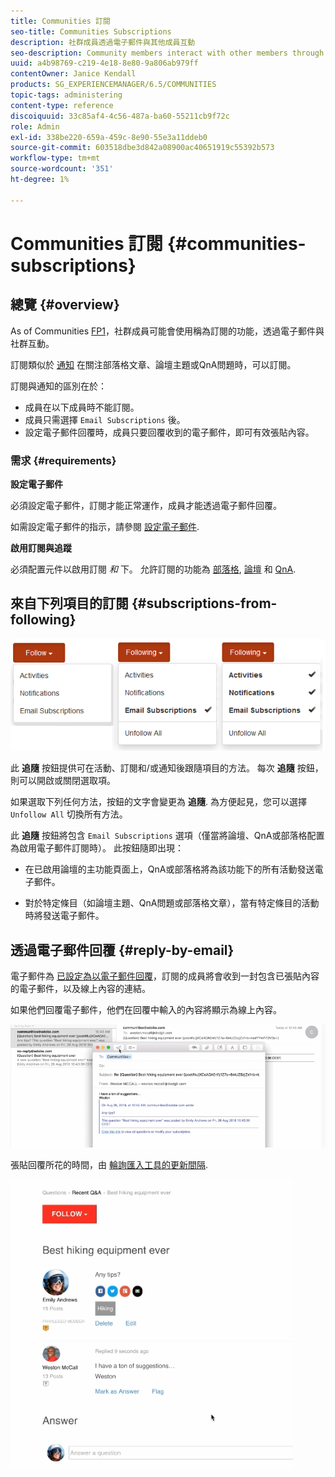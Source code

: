```yaml
---
title: Communities 訂閱
seo-title: Communities Subscriptions
description: 社群成員透過電子郵件與其他成員互動
seo-description: Community members interact with other members through email
uuid: a4b98769-c219-4e18-8e80-9a806ab979ff
contentOwner: Janice Kendall
products: SG_EXPERIENCEMANAGER/6.5/COMMUNITIES
topic-tags: administering
content-type: reference
discoiquuid: 33c85af4-4c56-487a-ba60-55211cb9f72c
role: Admin
exl-id: 338be220-659a-459c-8e90-55e3a11ddeb0
source-git-commit: 603518dbe3d842a08900ac40651919c55392b573
workflow-type: tm+mt
source-wordcount: '351'
ht-degree: 1%

---
```


# Communities 訂閱 {#communities-subscriptions}

## 總覽 {#overview}

As of Communities [FP1](deploy-communities.md#latestfeaturepack)，社群成員可能會使用稱為訂閱的功能，透過電子郵件與社群互動。

訂閱類似於 [通知](notifications.md) 在關注部落格文章、論壇主題或QnA問題時，可以訂閱。

訂閱與通知的區別在於：

* 成員在以下成員時不能訂閱。
* 成員只需選擇 `Email Subscriptions` 後。
* 設定電子郵件回覆時，成員只要回覆收到的電子郵件，即可有效張貼內容。

### 需求 {#requirements}

**設定電子郵件**

必須設定電子郵件，訂閱才能正常運作，成員才能透過電子郵件回覆。

如需設定電子郵件的指示，請參閱 [設定電子郵件](email.md).

**啟用訂閱與追蹤**

必須配置元件以啟用訂閱 *和* 下。 允許訂閱的功能為 [部落格](blog-feature.md), [論壇](forum.md) 和 [QnA](working-with-qna.md).

## 來自下列項目的訂閱 {#subscriptions-from-following}

![subscription-following](assets/subscription-following.png)

此 **追隨** 按鈕提供可在活動、訂閱和/或通知後跟隨項目的方法。 每次 **追隨** 按鈕，則可以開啟或關閉選取項。

如果選取下列任何方法，按鈕的文字會變更為 **追隨**. 為方便起見，您可以選擇 `Unfollow All` 切換所有方法。

此 **追隨** 按鈕將包含 `Email Subscriptions` 選項（僅當將論壇、QnA或部落格配置為啟用電子郵件訂閱時）。 此按鈕隨即出現：

* 在已啟用論壇的主功能頁面上，QnA或部落格將為該功能下的所有活動發送電子郵件。

* 對於特定條目（如論壇主題、QnA問題或部落格文章），當有特定條目的活動時將發送電子郵件。

## 透過電子郵件回覆 {#reply-by-email}

電子郵件為 [已設定為以電子郵件回覆](email.md#configure-polling-importer)，訂閱的成員將會收到一封包含已張貼內容的電子郵件，以及線上內容的連結。

如果他們回覆電子郵件，他們在回覆中輸入的內容將顯示為線上內容。

![電子郵件回覆](assets/email-reply.png)

張貼回覆所花的時間，由 [輪詢匯入工具的更新間隔](email.md#configure-polling-importer).

![QA](assets/qa.png)
